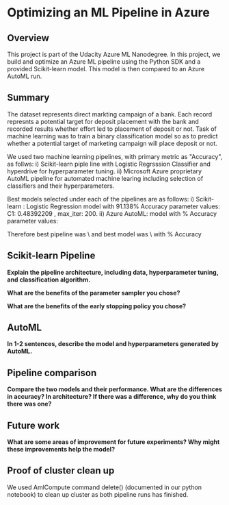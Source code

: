 # Optimizing an ML Pipeline in Azure

## Overview
This project is part of the Udacity Azure ML Nanodegree.
In this project, we build and optimize an Azure ML pipeline using the Python SDK and a provided Scikit-learn model.
This model is then compared to an Azure AutoML run.

## Summary
The dataset represents direct markting campaign of a bank. Each record represnts a potential target for deposit placement with the bank and recorded results whether effort led to placement of deposit or not. 
Task of machine learning was to train a binary classification model so as to predict whether a potential target of marketing campaign will place deposit or not. 

We used two machine learning pipelines, with primary metric as "Accuracy", as follws: 
i) Scikit-learn piple line with Logistic Regrsssion Classifier and hyperdrive for hyperparameter tuning.
ii) Microsoft Azure proprietary AutoML pipeline for automated machine learing including selection of classifiers and their hyperparameters.

Best models selected under each of the pipelines are as follows: 
i) Scikit-learn : Logistic Regression model with 91.138% Accuracy parameter values: C1: 0.48392209 , max_iter: 200.
ii) Azure AutoML:   model with % Accuracy parameter values:                    

Therefore best pipeline was \\ and best model was \\ with % Accuracy
## Scikit-learn Pipeline
**Explain the pipeline architecture, including data, hyperparameter tuning, and classification algorithm.**

**What are the benefits of the parameter sampler you chose?**

**What are the benefits of the early stopping policy you chose?**

## AutoML
**In 1-2 sentences, describe the model and hyperparameters generated by AutoML.**

## Pipeline comparison
**Compare the two models and their performance. What are the differences in accuracy? In architecture? If there was a difference, why do you think there was one?**

## Future work
**What are some areas of improvement for future experiments? Why might these improvements help the model?**

## Proof of cluster clean up
We used AmlCompute command delete() (documented in our python notebook) to clean up cluster as both pipeline runs has finished.

